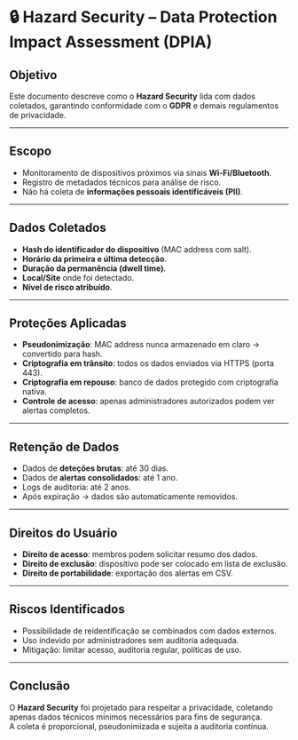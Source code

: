 # 🔒 Hazard Security – Data Protection Impact Assessment (DPIA)

## Objetivo
Este documento descreve como o **Hazard Security** lida com dados coletados, garantindo conformidade com o **GDPR** e demais regulamentos de privacidade.

---

## Escopo
- Monitoramento de dispositivos próximos via sinais **Wi-Fi/Bluetooth**.
- Registro de metadados técnicos para análise de risco.
- Não há coleta de **informações pessoais identificáveis (PII)**.

---

## Dados Coletados
- **Hash do identificador do dispositivo** (MAC address com salt).
- **Horário da primeira e última detecção**.
- **Duração da permanência (dwell time)**.
- **Local/Site** onde foi detectado.
- **Nível de risco atribuído**.

---

## Proteções Aplicadas
- **Pseudonimização**: MAC address nunca armazenado em claro → convertido para hash.
- **Criptografia em trânsito**: todos os dados enviados via HTTPS (porta 443).
- **Criptografia em repouso**: banco de dados protegido com criptografia nativa.
- **Controle de acesso**: apenas administradores autorizados podem ver alertas completos.

---

## Retenção de Dados
- Dados de **deteções brutas**: até 30 dias.
- Dados de **alertas consolidados**: até 1 ano.
- Logs de auditoria: até 2 anos.
- Após expiração → dados são automaticamente removidos.

---

## Direitos do Usuário
- **Direito de acesso**: membros podem solicitar resumo dos dados.
- **Direito de exclusão**: dispositivo pode ser colocado em lista de exclusão.
- **Direito de portabilidade**: exportação dos alertas em CSV.

---

## Riscos Identificados
- Possibilidade de reidentificação se combinados com dados externos.
- Uso indevido por administradores sem auditoria adequada.
- Mitigação: limitar acesso, auditoria regular, políticas de uso.

---

## Conclusão
O **Hazard Security** foi projetado para respeitar a privacidade, coletando apenas dados técnicos mínimos necessários para fins de segurança.  
A coleta é proporcional, pseudonimizada e sujeita a auditoria contínua.
